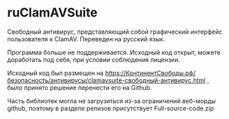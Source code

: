 # ruClamAVSuite
Свободный антивирус, представляющий собой графический интерфейс пользователя к ClamAV. Переведен на русский язык.

Программа больше не поддерживается. Исходный код открыт, можете доработать под себя, при условии соблюдения лицензии.

Исходный код был размещен на https://КонтинентСвободы.рф/безопасность/антивирусы/clamavsuite-свободный-антивирус.html , было принято решение перенести его на Github.

Часть библиотек могла не загрузиться из-за ограничений веб-морды github, поэтому в разделе релизов присутствует Full-source-code.zip
